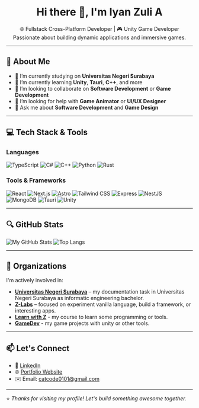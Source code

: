 <h1 align="center">Hi there 👋, I'm Iyan Zuli A</h1>

<p align="center">
  🌐 Fullstack Cross-Platform Developer | 🎮 Unity Game Developer <br />
  Passionate about building dynamic applications and immersive games.
</p>

---

## 🧠 About Me
- 🔭 I’m currently studying on **Universitas Negeri Surabaya**
- 🌱 I’m currently learning **Unity**, **Tauri**, **C++**, and more
- 👯 I’m looking to collaborate on **Software Development** or **Game Development**
- 🤔 I’m looking for help with **Game Animator** or **UI/UX Designer**
- 💬 Ask me about **Software Development** and **Game Design**

---

## 💻 Tech Stack & Tools

### Languages
![TypeScript](https://img.shields.io/badge/-TypeScript-3178C6?style=flat&logo=typescript&logoColor=white)
![C#](https://img.shields.io/badge/-C%23-68217A?style=flat&logo=c-sharp&logoColor=white)
![C++](https://img.shields.io/badge/-C++-00599C?style=flat&logo=c%2B%2B&logoColor=white)
![Python](https://img.shields.io/badge/-Python-3776AB?style=flat&logo=python&logoColor=white)
![Rust](https://img.shields.io/badge/-Rust-000000?style=flat&logo=rust&logoColor=white)


### Tools & Frameworks
![React](https://img.shields.io/badge/-React-20232a?style=flat&logo=react)
![Next.js](https://img.shields.io/badge/-Next.js-000000?style=flat&logo=next.js)
![Astro](https://img.shields.io/badge/-Astro-1A1A1A?style=flat&logo=astro&logoColor=white)
![Tailwind CSS](https://img.shields.io/badge/-Tailwind-38B2AC?style=flat&logo=tailwind-css&logoColor=white)
![Express](https://img.shields.io/badge/-Express.js-000000?style=flat&logo=express)
![NestJS](https://img.shields.io/badge/-NestJS-E0234E?style=flat&logo=nestjs&logoColor=white)
![MongoDB](https://img.shields.io/badge/-MongoDB-47A248?style=flat&logo=mongodb&logoColor=white)
![Tauri](https://img.shields.io/badge/-Tauri-FFC131?style=flat&logo=tauri&logoColor=black)
![Unity](https://img.shields.io/badge/-Unity-000000?style=flat&logo=unity)

---

## 🔍 GitHub Stats

![My GitHub Stats](https://github-readme-stats.vercel.app/api?username=CatC0de1&show_icons=true&theme=radical)
![Top Langs](https://github-readme-stats.vercel.app/api/top-langs/?username=CatC0de1&layout=compact&theme=radical)

---

## 🏢 Organizations

I'm actively involved in:

- [**Universitas Negeri Surabaya**](https://github.com/UniversitasNegeriSurabaya-Iyan165) – my documentation task in Universitas Negeri Surabaya as informatic engineering bachelor.
- [**Z-Labs**](https://github.com/Z-labs-01) – focused on experiment vanilla language, build a framework, or interesting apps.
- [**Learn with Z**](https://github.com/learn-with-z) - my course to learn some programming or tools.
- [**GameDev**](https://github.com/gamedev-with-z) - my game projects with unity or other tools.

---

## 📫 Let's Connect

- 💼 [LinkedIn](https://linkedin.com/in/your-link](https://www.linkedin.com/in/iyan-zuli-armanda-8a1383296/))  
- 🌐 [Portfolio Website](https://iyan-zuli-armanda.netlify.app)  
- ✉️ Email: catcode0101@gmail.com  

---

⭐️ *Thanks for visiting my profile! Let's build something awesome together.*
